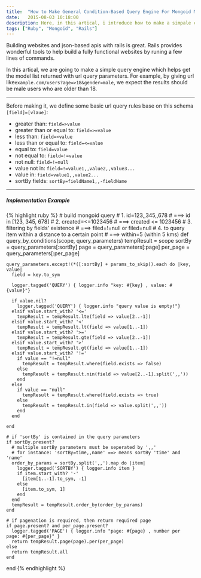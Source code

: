 ```yaml
---
title:  "How to Make General Condition-Based Query Engine For Mongoid Models"
date:   2015-08-03 10:18:00
description: Here, in this artical, i introduce how to make a simpale condition-based query engine which could be used to turn url-encoded query parameters to mongoid query statements
tags: ["Ruby", "Mongoid", "Rails"]
---
```


Building websites and json-based apis with rails is great. Rails provides wonderful tools to help build a fully functional websites by runing a few lines of commands. 

In this artical, we are going to make a simple query engine which helps get the model list returned with url query parameters. For example, by giving url like`example.com/users?age=>18&gender=male`, we expect the results should be male users who are older than 18. 

---
Before making it, we define some basic url query rules base on this schema `[field]=[vlaue]`:

* greater than: `field=>value`
* greater than or equal to: `field=>=value`
* less than: `field=<value`
* less than or equal to: `field=<=value`
* equal to: `field=value`
* not equal to: `field=!=value`
* not null: `field=!=null`
* value not in: `field=!=value1,,value2,,value3...`
* value in: `field=value1,,value2...`
* sortBy fields: `sortBy=fieldName1,,-fieldName` 

---
<h5>Implementation Example</h5>
{% highlight ruby %}
  # build mongoid query
  # 1. id=123,,345,,678  
  #       ===> id in [123, 345, 678]
  # 2. created=<=1023456 
  #       ===> created <= 1023456  
  # 3. filtering by fields' existence 
  #       ===> filed=!=null or filed=null
  # 4. to query item within a distance to a certain point 
  #       ===>  within=5 (within 5 kms)
  def query_by_conditions(scope, query_parameters)
    tempResult = scope
    sortBy = query_parameters[:sortBy]
    page = query_parameters[:page]
    per_page = query_parameters[:per_page]

    query_parameters.except!(*([:sortBy] + params_to_skip)).each do |key, value|
      field = key.to_sym

      logger.tagged('QUERY') { logger.info "key: #{key} , value: #{value}"}
      
      if value.nil?
        logger.tagged('QUERY') { logger.info "query value is empty!"}
      elsif value.start_with? '<='
        tempResult = tempResult.lte(field => value[2..-1])
      elsif value.start_with? '<'
        tempResult = tempResult.lt(field => value[1..-1])
      elsif value.start_with? '>='
        tempResult = tempResult.gte(field => value[2..-1])
      elsif value.start_with? '>'
        tempResult = tempResult.gt(field => value[1..-1])
      elsif value.start_with? '!='
        if value == "!=null"
          tempResult = tempResult.where(field.exists => false)
        else
          tempResult = tempResult.nin(field => value[2..-1].split(',,'))
        end
      else
        if value == "null"
          tempResult = tempResult.where(field.exists => true)
        else
          tempResult = tempResult.in(field => value.split(',,'))
        end
      end

    end

    # if 'sortBy' is contained in the query parameters
    if sortBy.present? 
      # multiple sortBy parameters must be seperated by ',,'
      # for instance: 'sortBy=time,,name' ==> means sortBy 'time' and 'name'
      order_by_params = sortBy.split(',,').map do |item|    
        logger.tagged('SORTBY') { logger.info item }  
        if item.start_with? '-'
          [item[1..-1].to_sym, -1]
        else
          [item.to_sym, 1]
        end
      end
      tempResult = tempResult.order_by(order_by_params)
    end

    # if pagenation is required, then return required page
    if page.present? and per_page.present?
      logger.tagged('PAGE') { logger.info "page: #{page} , number per page: #{per_page}" }
      return tempResult.page(page).per(per_page)
    else
      return tempResult.all
    end
  end
{% endhighlight %}